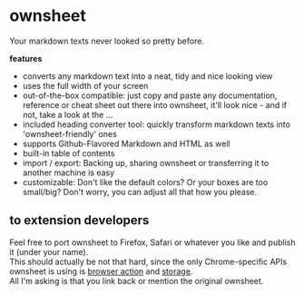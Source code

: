 # ownsheet
Your markdown texts never looked so pretty before.

**features**   

- converts any markdown text into a neat, tidy and nice looking view 
- uses the full width of your screen
- out-of-the-box compatible: 
just copy and paste any documentation, reference or cheat sheet out there into ownsheet, it'll look nice - and if not, take a look at the ...
- included heading converter tool:
quickly transform markdown texts into 'ownsheet-friendly' ones
- supports Github-Flavored Markdown and HTML as well
- built-in table of contents
- import / export:
  Backing up, sharing ownsheet or transferring it to another machine is easy
- customizable:
  Don't like the default colors? Or your boxes are too small/big? Don't worry, you can adjust all that how you please.


## to extension developers

Feel free to port ownsheet to Firefox, Safari or whatever you like and publish it (under your name).  
This should actually be not that hard, since the only Chrome-specific APIs ownsheet is using is <a href="https://developer.chrome.com/extensions/browserAction">browser action</a> and <a href="https://developer.chrome.com/extensions/storage">storage</a>.  
All I'm asking is that you link back or mention the original ownsheet.

